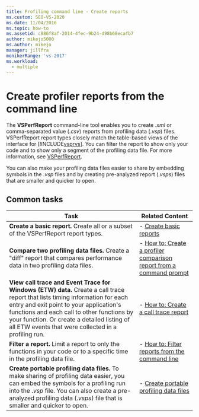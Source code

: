```yaml
---
title: Profiling command line - Create reports
ms.custom: SEO-VS-2020
ms.date: 11/04/2016
ms.topic: how-to
ms.assetid: c886f8af-2014-4fec-9b24-d98b68ecafb7
author: mikejo5000
ms.author: mikejo
manager: jillfra
monikerRange: 'vs-2017'
ms.workload: 
  - multiple
---
```

# Create profiler reports from the command line
The **VSPerfReport** command-line tool enables you to create .*xml* or comma-separated value (.*csv*) reports from profiling data (.*vsp*) files. VSPerfReport report types closely match the table-based views of the interface for [!INCLUDE[vsprvs](../code-quality/includes/vsprvs_md.md)]. You can filter the report to show only your code and to show only a segment of the profiling data file. For more information, see [VSPerfReport](../profiling/vsperfreport.md).

 You can also make your profiling data files easier to share by embedding symbols in the .*vsp* files and by creating pre-analyzed report (.*vsps*) files that are smaller and quicker to open.

## Common tasks

|Task|Related Content|
|----------|---------------------|
|**Create a basic report.** Create all or a subset of the VSPerfReport report types.|-   [Create basic reports](../profiling/creating-basic-profiling-reports-from-the-command-line.md)|
|**Compare two profiling data files.** Create a "diff" report that compares performance data in two profiling data files.|-   [How to: Create a profiler comparison report from a command prompt](../profiling/how-to-create-a-profiler-comparison-report-from-a-command-prompt.md)|
|**View call trace and Event Trace for Windows (ETW) data.** Create a call trace report that lists timing information for each entry and exit point to your application's functions and each call to other functions by your function. Or create a detailed listing of all ETW events that were collected in a profiling run.|-   [How to: Create a call trace report](../profiling/how-to-create-a-profiling-tools-call-trace-report.md)|
|**Filter a report.** Limit a report to only the functions in your code or to a specific time in the profiling data file.|-   [How to: Filter reports from the command line](../profiling/how-to-filter-reports-from-the-command-line.md)|
|**Create portable profiling data files.** To make sharing of profiling data easier, you can embed the symbols for a profiling run into the .*vsp* file. You can also create a pre-analyzed profiling data (.*vsps*) file that is smaller and quicker to open.|-   [Create portable profiling data files](../profiling/creating-portable-profiling-data-files-from-the-command-line.md)|
